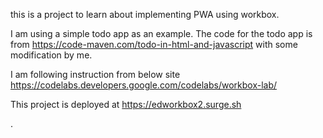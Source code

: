 this is a project to learn about implementing PWA using workbox.

I am using a simple todo app as an example.  The code for the todo app is from https://code-maven.com/todo-in-html-and-javascript with some modification by me.

I am following instruction from below site
https://codelabs.developers.google.com/codelabs/workbox-lab/

This project is deployed at https://edworkbox2.surge.sh

.